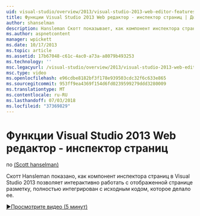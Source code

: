 ```yaml
---
uid: visual-studio/overview/2013/visual-studio-2013-web-editor-features-page-inspector
title: Функции Visual Studio 2013 Web редактор - инспектор страниц | Документация Майкрософт
author: shanselman
description: Hansleman Скотт показывает, как компонент инспектора страниц в Visual Studio 2013 позволяет интерактивно работать с отображенной странице разметку, полностью интегрированный w...
ms.author: aspnetcontent
manager: wpickett
ms.date: 10/17/2013
ms.topic: article
ms.assetid: 17b67048-c61c-4ac0-a73a-a8079b493253
ms.technology: ''
msc.legacyurl: /visual-studio/overview/2013/visual-studio-2013-web-editor-features-page-inspector
msc.type: video
ms.openlocfilehash: e96cdbe8182bf3f178e939503cdc32f6c633e865
ms.sourcegitcommit: 953ff9ea4369f154d6fd0239599279ddd3280009
ms.translationtype: MT
ms.contentlocale: ru-RU
ms.lasthandoff: 07/03/2018
ms.locfileid: "37369829"
---
```

<a name="visual-studio-2013-web-editor-features---page-inspector"></a>Функции Visual Studio 2013 Web редактор - инспектор страниц
====================
по [(Scott hanselman)](https://github.com/shanselman)

Скотт Hansleman показано, как компонент инспектора страниц в Visual Studio 2013 позволяет интерактивно работать с отображенной странице разметку, полностью интегрирован с исходным кодом, которое делало ее.

[&#9654;Просмотрите видео (5 минут)](https://channel9.msdn.com/Blogs/ASP-NET-Site-Videos/visual-studio-2013-web-editor-features-page-inspector)
